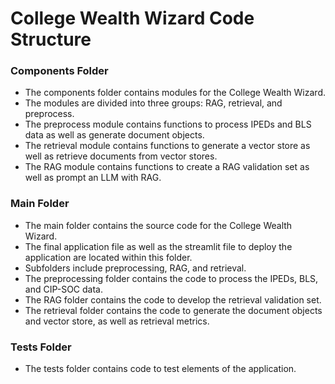 # College Wealth Wizard Code Structure

### Components Folder
- The components folder contains modules for the College Wealth Wizard. 
- The modules are divided into three groups: RAG, retrieval, and preprocess.
- The preprocess module contains functions to process IPEDs and BLS data as well as generate document objects.
- The retrieval module contains functions to generate a vector store as well as retrieve documents from vector stores.
- The RAG module contains functions to create a RAG validation set as well as prompt an LLM with RAG. 

### Main Folder
- The main folder contains the source code for the College Wealth Wizard. 
- The final application file as well as the streamlit file to deploy the application are located within this folder.
- Subfolders include preprocessing, RAG, and retrieval. 
- The preprocessing folder contains the code to process the IPEDs, BLS, and CIP-SOC data.
- The RAG folder contains the code to develop the retrieval validation set.
- The retrieval folder contains the code to generate the document objects and vector store, as well as retrieval metrics. 

### Tests Folder
- The tests folder contains code to test elements of the application. 
